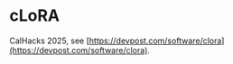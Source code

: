 # cLoRA

CalHacks 2025, see [https://devpost.com/software/clora](https://devpost.com/software/clora).
